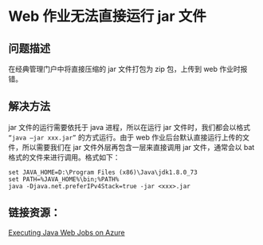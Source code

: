 <properties
	pageTitle="Web 作业无法直接运行 jar 文件"
	description="Web 作业无法直接运行 jar 文件"
	service=""
	resource="webapps"
	authors=""
	displayOrder=""
	selfHelpType=""
    supportTopicIds=""
    productPesIds=""
    resourceTags="Web Apps, Web Jobs, jar, bat"
    cloudEnvironments="MoonCake" />
<tags
	ms.service="app-service-web-aog"
	ms.date=""
	wacn.date="1/20/2017" />
# Web 作业无法直接运行 jar 文件

## **问题描述**

在经典管理门户中将直接压缩的 jar 文件打包为 zip 包，上传到 web 作业时报错。


## **解决方法**

jar 文件的运行需要依托于 java 进程，所以在运行 jar 文件时，我们都会以格式 `“java –jar xxx.jar”` 的方式运行。由于 web 作业后台默认直接运行上传的文件，所以需要我们在 jar 文件外层再包含一层来直接调用 jar 文件，通常会以 bat 格式的文件来进行调用。格式如下：

	set JAVA_HOME=D:\Program Files (x86)\Java\jdk1.8.0_73
	set PATH=%JAVA_HOME%\bin;%PATH%
	java -Djava.net.preferIPv4Stack=true -jar <xxx>.jar
 
## 链接资源：

[Executing Java Web Jobs on Azure](https://blogs.msdn.microsoft.com/azureossds/2015/04/28/executing-java-web-jobs-on-azure/)

